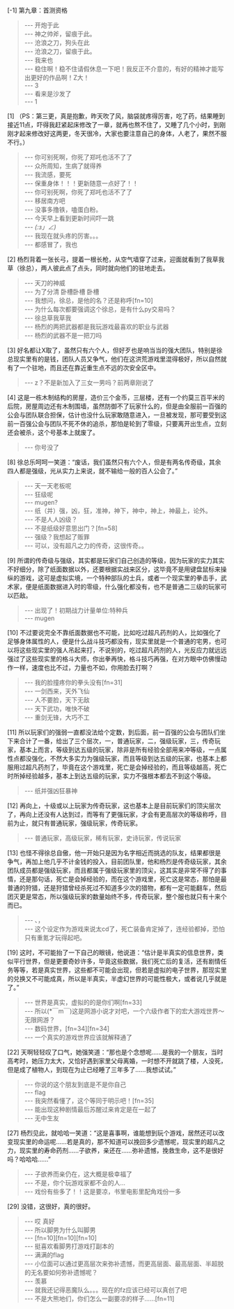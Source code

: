 
[-1] 第九章：首测资格
>--- 开炮于此<br>
>--- 神之帅斧，留痕于此。<br>
>--- 沧浪之刀，狗头在此<br>
>--- 沧浪之刀，留痕于此。<br>
>--- 我来也<br>
>--- 稳住啊！稳不住请假休息一下吧！我反正不介意的，有好的精神才能写出更好的作品啊！Z大！<br>
>--- 3<br>
>--- 看来是沙发了<br>
>--- 1<br>

[1] （PS：第三更，真是抱歉，昨天吹了风，脑袋就疼得厉害，吃了药，结果睡到接近11点，吓得我赶紧起床修改了一章，就再也熬不住了，又睡了几个小时，到刚刚才起来修改好这两更，冬天很冷，大家也要注意自己的身体，人老了，果然不服不行。）
>--- 你可别死啊，你死了郑吒也活不了了<br>
>--- 众所周知，生病了就得养<br>
>--- 我流感，要死<br>
>--- 保重身体！！！更新随意一点好了！！<br>
>--- 你可别死啊，你死了郑吒也活不了了<br>
>--- 移居南方吧<br>
>--- 没事多撸铁，嗑蛋白粉。<br>
>--- 今天早上看到更新时间吓一跳<br>
>--- _(:з」∠)_<br>
>--- 我现在就头疼的厉害。。。<br>
>--- 都感冒了，我也<br>

[2] 杨烈背着一张长弓，提着一根长枪，从空气墙穿了过来，迎面就看到了我草我草（徐总），两人彼此点了点头，同时就向他们的驻地走去。
>--- 天刀的神威<br>
>--- 为了分清 卧槽卧槽 卧槽<br>
>--- 我想问，徐总，是他的名？还是称呼[fn=10]<br>
>--- 为什么每次都要强调这个徐总，是有什么py交易吗？<br>
>--- 徐总草我草我<br>
>--- 杨烈的两把武器都是我玩游戏最喜欢的职业与武器<br>
>--- 杨烈的武器不是一把刀吗<br>

[3] 好名都让X取了，虽然只有六个人，但好歹也是响当当的强大团队，特别是徐总现实里有的是钱，团队人员又争气，他们在这洪荒游戏里混得极好，所以自然就有了一个驻地，而且还在靠近重生点不远的次安全区中。
>--- z？不是新加入了三女一男吗？前两章刚说了<br>

[4] 这是一栋木制结构的房屋，造价三个金币，三层楼，还有一个约莫三百平米的后院，房屋周边还有木制围墙，虽然防御不了玩家什么的，但是由全服前一百强的公会与团队联合担保，估计也没什么玩家敢随意进入，一旦被发现，那可要受到这前一百强公会与团队不死不休的追杀，那怕是轮到了零级，只要离开出生点，立刻还会被杀，这个号基本上就废了。
>--- 你号没了<br>

[8] 徐总乐呵呵一笑道：“废话，我们虽然只有六个人，但是有两名传奇级，其余四人都是强级，光从实力上来说，就不输给一般的百人公会了。”
>--- 天一天老板呢<br>
>--- 狂级呢<br>
>--- mugen?<br>
>--- 纸（并）强，凶，狂，准神，神下，神中，神上，神最上，论外。<br>
>--- 不是人人凶级？<br>
>--- 不是纸级好意思出门？[fn=58]<br>
>--- 强级？我想起了贩罪<br>
>--- 可以，没有超凡之力的传奇，这很传奇。。<br>

[9] 所谓的传奇级与强级，其实都是玩家们自己创造的等级，因为玩家的实力其实不好细分，除了纸面数据以外，还要根据实战来区分，这毕竟不是用键盘鼠标来操纵的游戏，这可是虚拟实境，一个特种部队的士兵，或者一个现实里的拳击手，武术家，便是纸面数据进入时的零级，什么强化都没有，也不是普通二三级的玩家可以匹敌。
>--- 出现了！初期战力计量单位:特种兵<br>
>--- mugen<br>

[10] 不过要说完全不靠纸面数据也不可能，比如吃过超凡药剂的人，比如强化了足够身体属性的人，便是什么战斗技巧都没有，现实里就是一个普通的宅男，也可以将这些现实里的强人吊起来打，不说别的，吃过超凡药剂的人，光反应力就远远强过了这些现实里的格斗大师，你出拳再快，格斗技巧再强，在对方眼中仿佛慢动作一样，速度也比不过，力量也不如，你用脸去打啊？
>--- 我的脸撞疼你的拳头没有[fn=31]<br>
>--- 一剑西来，天外飞仙<br>
>--- 人不要脸，天下无敌<br>
>--- 天下武功，唯快不破<br>
>--- 重剑无锋，大巧不工<br>

[11] 所以玩家们的强弱一直都没法给个定数，到后面，前一百强的公会与团队们坐下来合计了一番，给出了三个层次，一，普通玩家，二，强级玩家，三，传奇玩家，基本上而言，等级到达五级的玩家，除非是所有经验全部用来冲等级，一点属性点都没强化，不然大多实力为强级玩家，而且等级到达五级的玩家，也基本上都服用过超凡药剂了，毕竟在这个游戏里，死亡是会掉经验的，而且等级越高，死亡时所掉经验越多，基本上到达五级的玩家，实力不强根本都去不到这个等级。
>--- 纸并强凶狂暴神<br>

[12] 再向上，十级或以上玩家为传奇玩家，这也基本上是目前玩家们的顶尖层次了，再向上还没有人达到过，而等有了更强玩家，才会有更高层次的等级称呼，目前为止，就只有普通玩家，强级玩家，传奇玩家。
>--- 普通玩家，高级玩家，稀有玩家，史诗玩家，传说玩家<br>

[13] 也怪不得徐总自傲，他一开始只是因为名字相近而挑选的队友，结果都很是争气，再加上他几乎不计金钱的投入，目前团队里，他和杨烈是传奇级玩家，其余团队成员都是强级玩家，而且都属于强级玩家里的顶尖，这其实是非常不得了的事情，还是那句话，死亡是会掉经验的，而在这个游戏里，死亡这是常态，那怕是最普通的狩猎，还是狩猎曾经杀死过不知道多少次的猎物，都有一定可能翻车，然后团灭更是常态，所以强级玩家的数量始终不多，传奇玩家，整个服也就只有十来个而已。
>--- 、，<br>
>--- 这个设定作为游戏来说太cd了，死亡装备肯定掉了，连经验都掉，恐怕只有重氪才玩得起吧。<br>

[19] 这时，不可能抬了一下自己的眼镜，他说道：“估计是半真实的信息世界，类似平行世界，但是更要奇妙许多，毕竟这些数据，我们死亡后的复活，还有剧情任务等等，若是真实世界，这些都不可能会出现，但若是虚拟的电子世界，那现实里的兑换又不可能成真，所以是半真实，半虚幻世界的可能性极大，或者说几乎就是了。”
>--- 世界是真实，虚拟的的是你们啊[fn=33]<br>
>--- 所以(*￣m￣)这是网游小说才对吧，一个六级作者下的宏大游戏世界～无限网游？<br>
>--- 数码世界，[fn=34][fn=34]<br>
>--- 一个真实的游戏世界应该就解释通了<br>

[22] 天啊轻轻叹了口气，她强笑道：“那也是个念想呢……是我的一个朋友，当时高考时，她压力太大，又恰好遇到家里父母离婚，一时想不开就跳了楼，人没死，但是成了植物人，到现在为止已经睡了三年多了……我想试试。”
>--- 你说的这个朋友到底是不是你自己<br>
>--- flag<br>
>--- 我突然看懂了，这个等同于明示吧！[fn=35]<br>
>--- 能出现这种剧情最后苏醒过来肯定是在一起了<br>
>--- 无中生友<br>

[27] 杨烈见此，就哈哈一笑道：“这是喜事啊，谁能想到玩个游戏，居然还可以改变现实里的命运呢……若是真的，那不知道可以挽回多少遗憾呢，现实里的超凡之力，现实里的寿命药剂……子欲养，亲还在……弥补遗憾，挽救生命，这不是很好吗？哈哈哈……”
>--- 子欲养而亲仍在，这大概是极幸福了<br>
>--- 不是，你个玩游戏家都不会的人...<br>
>--- 戏份有些多了！！这是要凉，书里电影里配角戏份一多<br>

[29] 没错，这很好，真的很好。
>--- 哎 真好<br>
>--- 所以脚男为什么叫脚男<br>
>--- [fn=10][fn=10][fn=10]<br>
>--- 挺喜欢看脚男打游戏打副本的<br>
>--- 满满的flag<br>
>--- 小位面可以通过更高层次来弥补遗憾，而更高层面、最高层面、半超脱的无名要如何弥补遗憾呢？<br>
>--- 羡慕<br>
>--- 就我还记得恶魔队么。。。现在的fz应该已经可以真创了吧<br>
>--- 不是大熊地们，你们怎么一副要凉的样子……[fn=11]<br>
